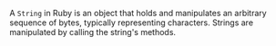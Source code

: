 A `String` in Ruby is an object that holds and manipulates an arbitrary sequence of bytes, typically representing characters. Strings are manipulated by calling the string's methods.

